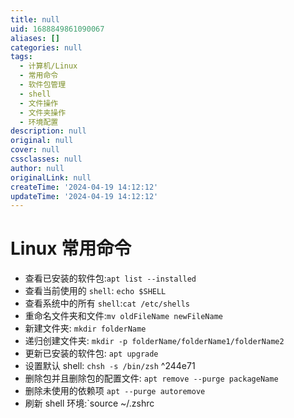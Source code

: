 ```yaml
---
title: null
uid: 1688849861090067
aliases: []
categories: null
tags:
  - 计算机/Linux
  - 常用命令
  - 软件包管理
  - shell
  - 文件操作
  - 文件夹操作
  - 环境配置
description: null
original: null
cover: null
cssclasses: null
author: null
originalLink: null
createTime: '2024-04-19 14:12:12'
updateTime: '2024-04-19 14:12:12'
---
```


# Linux 常用命令

- 查看已安装的软件包:`apt list --installed`
- 查看当前使用的 `shell`: `echo $SHELL`
- 查看系统中的所有 `shell`:`cat /etc/shells`
- 重命名文件夹和文件:`mv oldFileName newFileName`
- 新建文件夹: `mkdir folderName`
- 递归创建文件夹: `mkdir -p folderName/folderName1/folderName2`
- 更新已安装的软件包: `apt upgrade`
- 设置默认 shell: `chsh -s /bin/zsh` ^244e71
- 删除包并且删除包的配置文件: `apt remove --purge packageName`
- 删除未使用的依赖项 `apt --purge autoremove`
- 刷新 shell 环境:`source ~/.zshrc
